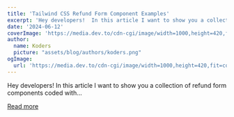 ```yaml
---
title: 'Tailwind CSS Refund Form Component Examples'
excerpt: 'Hey developers!  In this article I want to show you a collection of refund form components coded with...'
date: '2024-06-12'
coverImage: 'https://media.dev.to/cdn-cgi/image/width=1000,height=420,fit=cover,gravity=auto,format=auto/https%3A%2F%2Fdev-to-uploads.s3.amazonaws.com%2Fuploads%2Farticles%2Fbzqsxpma0qurto5p90uk.png'
author:
  name: Koders
  picture: "assets/blog/authors/koders.png"
ogImage:
  url: 'https://media.dev.to/cdn-cgi/image/width=1000,height=420,fit=cover,gravity=auto,format=auto/https%3A%2F%2Fdev-to-uploads.s3.amazonaws.com%2Fuploads%2Farticles%2Fbzqsxpma0qurto5p90uk.png'
---
```


Hey developers!  In this article I want to show you a collection of refund form components coded with...

[Read more](https://dev.to/themesberg/tailwind-css-refund-form-component-examples-78a)
